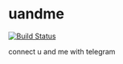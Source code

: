 # uandme

[![Build Status](https://travis-ci.org/coolgeng/uandme.svg)](https://travis-ci.org/coolgeng/uandme)


connect u and me with telegram


